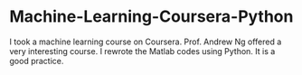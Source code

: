 # Machine-Learning-Coursera-Python
I took a machine learning course on Coursera. Prof. Andrew Ng offered a very interesting course. I rewrote the Matlab codes using Python. It is a good practice.
